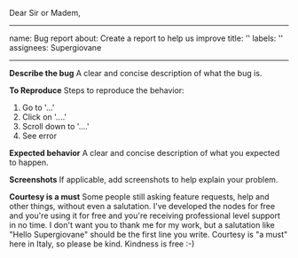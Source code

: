 Dear Sir or Madem,

---
name: Bug report
about: Create a report to help us improve
title: ''
labels: ''
assignees: Supergiovane

---

**Describe the bug**
A clear and concise description of what the bug is.

**To Reproduce**
Steps to reproduce the behavior:
1. Go to '...'
2. Click on '....'
3. Scroll down to '....'
4. See error

**Expected behavior**
A clear and concise description of what you expected to happen.

**Screenshots**
If applicable, add screenshots to help explain your problem.

**Courtesy is a must**
Some people still asking feature requests, help and other things, without even a salutation.
I've developed the nodes for free and you're using it for free and you're receiving professional level support in no time. I don't want you to thank me for my work, but a salutation like "Hello Supergiovane" should be the first line you write. Courtesy is "a must" here in Italy, so please be kind. Kindness is free :-)
